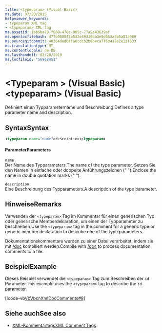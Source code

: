 ```yaml
---
title: <typeparam> (Visual Basic)
ms.date: 07/20/2015
helpviewer_keywords:
- typeparam XML tag
- <typeparam> XML tag
ms.assetid: 1bb5ba78-f060-478c-905c-77a2e43639af
ms.openlocfilehash: d7fb980545a532e39310ea3e9d663a2b5a81a006
ms.sourcegitcommit: 40364ded04fa6cdcb2b6beca7f68412e2e12f633
ms.translationtype: MT
ms.contentlocale: de-DE
ms.lasthandoff: 02/28/2019
ms.locfileid: "56968451"
---
```

# <a name="typeparam-visual-basic"></a><span data-ttu-id="43842-102">\<Typeparam > (Visual Basic)</span><span class="sxs-lookup"><span data-stu-id="43842-102">\<typeparam> (Visual Basic)</span></span>
<span data-ttu-id="43842-103">Definiert einen Typparametername und Beschreibung.</span><span class="sxs-lookup"><span data-stu-id="43842-103">Defines a type parameter name and description.</span></span>  
  
## <a name="syntax"></a><span data-ttu-id="43842-104">Syntax</span><span class="sxs-lookup"><span data-stu-id="43842-104">Syntax</span></span>  
  
```xml  
<typeparam name="name">description</typeparam>  
```  
  
#### <a name="parameters"></a><span data-ttu-id="43842-105">Parameter</span><span class="sxs-lookup"><span data-stu-id="43842-105">Parameters</span></span>  
 `name`  
 <span data-ttu-id="43842-106">Der Name des Typparameters.</span><span class="sxs-lookup"><span data-stu-id="43842-106">The name of the type parameter.</span></span> <span data-ttu-id="43842-107">Setzen Sie den Namen in einfache oder doppelte Anführungszeichen (" ").</span><span class="sxs-lookup"><span data-stu-id="43842-107">Enclose the name in double quotation marks (" ").</span></span>  
  
 `description`  
 <span data-ttu-id="43842-108">Eine Beschreibung des Typparameters.</span><span class="sxs-lookup"><span data-stu-id="43842-108">A description of the type parameter.</span></span>  
  
## <a name="remarks"></a><span data-ttu-id="43842-109">Hinweise</span><span class="sxs-lookup"><span data-stu-id="43842-109">Remarks</span></span>  
 <span data-ttu-id="43842-110">Verwenden der `<typeparam>` Tag im Kommentar für einen generischen Typ oder generische Memberdeklaration, um einen der Typparameter zu beschreiben.</span><span class="sxs-lookup"><span data-stu-id="43842-110">Use the `<typeparam>` tag in the comment for a generic type or generic member declaration to describe one of the type parameters.</span></span>  
  
 <span data-ttu-id="43842-111">Dokumentationskommentare werden zu einer Datei verarbeitet, indem sie mit [/doc](../../../visual-basic/reference/command-line-compiler/doc.md) kompiliert werden.</span><span class="sxs-lookup"><span data-stu-id="43842-111">Compile with [/doc](../../../visual-basic/reference/command-line-compiler/doc.md) to process documentation comments to a file.</span></span>  
  
## <a name="example"></a><span data-ttu-id="43842-112">Beispiel</span><span class="sxs-lookup"><span data-stu-id="43842-112">Example</span></span>  
 <span data-ttu-id="43842-113">Dieses Beispiel verwendet die `<typeparam>` Tag zum Beschreiben der `id` Parameter.</span><span class="sxs-lookup"><span data-stu-id="43842-113">This example uses the `<typeparam>` tag to describe the `id` parameter.</span></span>  
  
 [!code-vb[VbVbcnXmlDocComments#8](~/samples/snippets/visualbasic/VS_Snippets_VBCSharp/VbVbcnXmlDocComments/VB/Class1.vb#8)]  
  
## <a name="see-also"></a><span data-ttu-id="43842-114">Siehe auch</span><span class="sxs-lookup"><span data-stu-id="43842-114">See also</span></span>
- [<span data-ttu-id="43842-115">XML-Kommentartags</span><span class="sxs-lookup"><span data-stu-id="43842-115">XML Comment Tags</span></span>](../../../visual-basic/language-reference/xmldoc/index.md)
